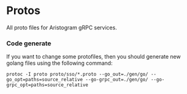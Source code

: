 # Protos
All proto files for Aristogram gRPC services.

### Code generate

If you want to change some protofiles, then you should generate new golang files using the following command: 

```protoc -I proto proto/sso/*.proto --go_out=./gen/go/ --go_opt=paths=source_relative --go-grpc_out=./gen/go/ --go-grpc_opt=paths=source_relative```